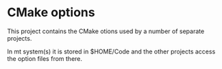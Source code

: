 # CMake options
This project contains the CMake otions used by a number of separate projects.

In mt system(s) it is stored in $HOME/Code and the other projects access the
option files from there.


